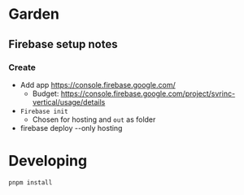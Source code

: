 # Garden

## Firebase setup notes

### Create

 * Add app https://console.firebase.google.com/
   * Budget: https://console.firebase.google.com/project/svrinc-vertical/usage/details
 * `Firebase init`
   *  Chosen for hosting and `out` as folder
 * firebase deploy --only hosting


# Developing
```
pnpm install
```